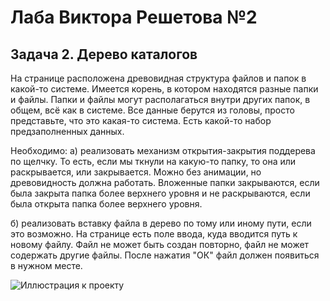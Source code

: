 # Лаба Виктора Решетова №2
## Задача 2. Дерево каталогов

На странице расположена древовидная структура файлов и папок в какой-то системе.
Имеется корень, в котором находятся разные папки и файлы. Папки и файлы могут располагаться внутри других папок,
в общем, всё как в системе. Все данные берутся из головы, просто представьте, что это какая-то система.
Есть какой-то набор предзаполненных данных. 

Необходимо:
а) реализовать механизм открытия-закрытия поддерева по щелчку. То есть, если мы ткнули на какую-то папку,
то она или раскрывается, или закрывается. Можно без анимации, но древовидность должна работать.
Вложенные папки закрываются, если была закрыта папка более верхнего уровня и не раскрываются,
если была открыта папка более верхнего уровня.

б) реализовать вставку файла в дерево по тому или иному пути, если это возможно.
На странице есть поле ввода, куда вводится путь к новому файлу. Файл не может быть создан повторно,
файл не может содержать другие файлы. После нажатия "ОК" файл должен появиться в нужном месте.

![Иллюстрация к проекту](https://pbs.twimg.com/media/DxBpMezX4AAXDOd.jpg:large)
